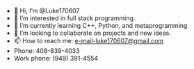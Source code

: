 - 👋 Hi, I’m @Luke170607
- 👀 I’m interested in full stack programming.
- 🌱 I’m currently learning C++, Python, and metaprogramming
- 💞️ I’m looking to collaborate on projects and new ideas.
- 📫 How to reach me: e-mail-luke170607@gmail.com
-  Phone: 408-839-4033
-  Work phone: (949) 391-4554

<!---
Luke170607/Luke170607 is a ✨ special ✨ repository because its `README.md` (this file) appears on your GitHub profile.
You can click the Preview link to take a look at your changes.
--->
